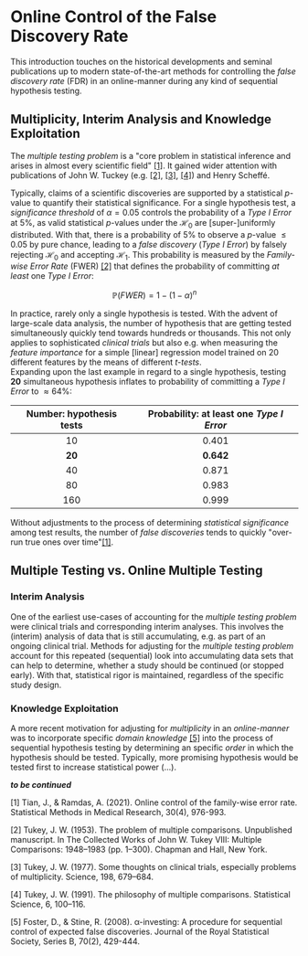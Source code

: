 # Online Control of the False Discovery Rate
This introduction touches on the historical developments and seminal publications up to modern state-of-the-art methods for controlling the
_false discovery rate_ (FDR) in an online-manner during any kind of sequential hypothesis testing.

## Multiplicity, Interim Analysis and Knowledge Exploitation
The _multiple testing problem_ is a "core problem in statistical inference and arises in almost every scientific field" [[1]](#1).
It gained wider attention with publications of John W. Tuckey  (e.g. [[2]](#2), [[3]](#3), [[4]](#4)) and Henry Scheffé.

Typically, claims of a scientific discoveries are supported by a statistical _p_-value to quantify their statistical significance.
For a single hypothesis test, a _significance threshold_ of $\alpha=0.05$ controls the probability of a _Type I Error_ at $5\%$, as valid
statistical _p_-values under the $\mathcal{H}_{0}$ are [super-]uniformly distributed. With that, there is a probability of $5\%$ to
observe a _p_-value $\leq 0.05$ by pure chance, leading to a _false discovery_ (_Type I Error_) by falsely rejecting $\mathcal{H}_{0}$ and accepting $\mathcal{H}_{1}$.
This probability is measured by the _Family-wise Error Rate_ (FWER) [[2]](#2) that defines the probability of committing _at least_ one _Type I Error_:

$$\mathbb{P}(FWER)=1-(1-\alpha)^{n}$$

In practice, rarely only a single hypothesis is tested. With the advent of large-scale data analysis, the number of hypothesis that are getting
tested simultaneously quickly tend towards hundreds or thousands. This not only applies to sophisticated _clinical trials_ but also e.g.
when measuring the _feature importance_ for a simple [linear] regression model trained on 20 different features by the means of different _t-tests_.</br>
Expanding upon the last example in regard to a single hypothesis, testing **20** simultaneous hypothesis inflates to probability of committing a
_Type I Error_ to $\approx 64\%$:

| Number: hypothesis tests | Probability: at least one _Type I Error_ |
|:------------------------:|:----------------------------------------:|
|            10            |                  0.401                   |
|          **20**          |                **0.642**                 |
|            40            |                  0.871                   |
|            80            |                  0.983                   |
|           160            |                  0.999                   |

Without adjustments to the process of determining _statistical significance_ among test results, the number of _false discoveries_
tends to quickly "over-run true ones over time"[[1]](#1).

## Multiple Testing vs. Online Multiple Testing

### Interim Analysis
One of the earliest use-cases of accounting for the _multiple testing problem_ were clinical trials and corresponding interim analyses.
This involves the (interim) analysis of data that is still accumulating, e.g. as part of an ongoing clinical trial. Methods for adjusting
for the _multiple testing problem_ account for this repeated (sequential) look into accumulating data sets that can help to determine, whether
a study should be continued (or stopped early). With that, statistical rigor is maintained, regardless of the specific study design.

### Knowledge Exploitation
A more recent motivation for adjusting for _multiplicity_ in an _online-manner_ was to incorporate specific _domain knowledge_ [[5]](#5)
into the process of sequential hypothesis testing by determining an specific _order_ in which the hypothesis should be tested. Typically, more
promising hypothesis would be tested first to increase statistical power (...).

**_to be continued_**

<a id="1">[1]</a> Tian, J., & Ramdas, A. (2021). Online control of the family-wise error rate. Statistical Methods in Medical Research, 30(4), 976-993.</br>

<a id="2">[2]</a> Tukey, J. W. (1953). The problem of multiple comparisons. Unpublished manuscript. In The Collected Works of John W. Tukey VIII: Multiple Comparisons: 1948–1983 (pp. 1–300). Chapman and Hall, New York.</br>

<a id="3">[3]</a> Tukey, J. W. (1977). Some thoughts on clinical trials, especially problems of multiplicity. Science, 198, 679–684.</br>

<a id="4">[4]</a> Tukey, J. W. (1991). The philosophy of multiple comparisons. Statistical Science, 6, 100–116.</br>

<a id="5">[5]</a> Foster, D., & Stine, R. (2008). α-investing: A procedure for sequential control of expected false discoveries. Journal of the Royal Statistical Society, Series B, 70(2), 429-444.</br>